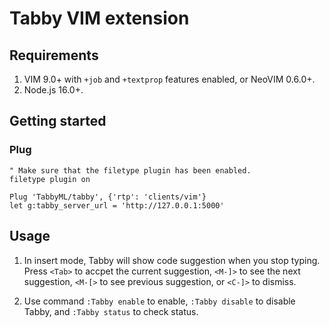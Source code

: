 # Tabby VIM extension

## Requirements

1. VIM 9.0+ with `+job` and `+textprop` features enabled, or NeoVIM 0.6.0+.
2. Node.js 16.0+.

## Getting started

### Plug
```
" Make sure that the filetype plugin has been enabled.
filetype plugin on

Plug 'TabbyML/tabby', {'rtp': 'clients/vim'}
let g:tabby_server_url = 'http://127.0.0.1:5000'
```

## Usage

1. In insert mode, Tabby will show code suggestion when you stop typing. Press `<Tab>` to accpet the current suggestion, `<M-]>` to see the next suggestion, `<M-[>` to see previous suggestion, or `<C-]>` to dismiss.

2. Use command `:Tabby enable` to enable, `:Tabby disable` to disable Tabby, and `:Tabby status` to check status.
